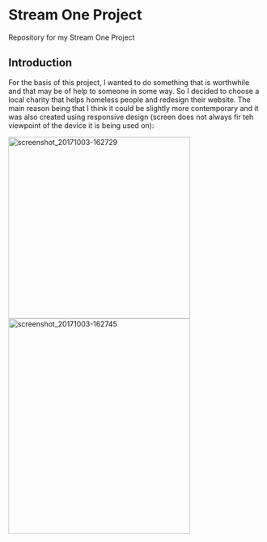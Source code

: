 # Stream One Project

Repository for my Stream One Project

## Introduction

For the basis of this project, I wanted to do something that is worthwhile and that may be of help to someone in some way.  So I decided to choose a local charity that helps homeless people and redesign their website.  The main reason being that I think it could be slightly more contemporary and it was also created using responsive design (screen does not always fir teh viewpoint of the device it is being used on):

<img width="359" alt="screenshot_20171003-162729" src="https://user-images.githubusercontent.com/28737216/31134467-16b8b30a-a85a-11e7-9108-6eb507915723.png">  <img width="359" height="425" alt="screenshot_20171003-162745" src="https://user-images.githubusercontent.com/28737216/31134607-7b82b4c0-a85a-11e7-8143-0518fd77b915.png">
